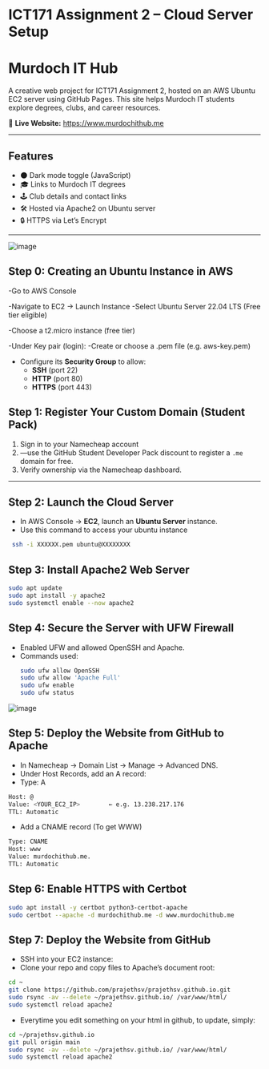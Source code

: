 # ICT171 Assignment 2 – Cloud Server Setup  
# Murdoch IT Hub  

A creative web project for ICT171 Assignment 2, hosted on an AWS Ubuntu EC2 server using GitHub Pages. This site helps Murdoch IT students explore degrees, clubs, and career resources.

🔗 **Live Website:** https://www.murdochithub.me  

---

## Features
- 🌑 Dark mode toggle (JavaScript)  
- 🎓 Links to Murdoch IT degrees  
- 🕹️ Club details and contact links  
- 🛠️ Hosted via Apache2 on Ubuntu server  
- 🔒 HTTPS via Let’s Encrypt  

---



![image](https://github.com/user-attachments/assets/0a46fe3f-c23f-4b29-9a1c-5c91453946bc)

## Step 0: Creating an Ubuntu Instance in AWS
-Go to AWS Console

-Navigate to EC2 → Launch Instance
-Select Ubuntu Server 22.04 LTS (Free tier eligible)

-Choose a t2.micro instance (free tier)

-Under Key pair (login):
-Create or choose a .pem file (e.g. aws-key.pem)

- Configure its **Security Group** to allow:
  - **SSH** (port 22)  
  - **HTTP** (port 80)  
  - **HTTPS** (port 443)
 
 

## Step 1: Register Your Custom Domain (Student Pack)
1. Sign in to your Namecheap account
2. —use the GitHub Student Developer Pack discount to register a `.me` domain for free.  
3. Verify ownership via the Namecheap dashboard.

---





## Step 2: Launch the Cloud Server
- In AWS Console → **EC2**, launch an **Ubuntu Server** instance.
- Use this command to access your ubuntu instance 
 ```bash
  ssh -i XXXXXX.pem ubuntu@XXXXXXXX
```

 





## Step 3: Install Apache2 Web Server
```bash
sudo apt update
sudo apt install -y apache2
sudo systemctl enable --now apache2
```





## Step 4: Secure the Server with UFW Firewall
- Enabled UFW and allowed OpenSSH and Apache.
- Commands used:
  ```bash
  sudo ufw allow OpenSSH
  sudo ufw allow 'Apache Full'
  sudo ufw enable
  sudo ufw status
  ```
![image](https://github.com/user-attachments/assets/bd355fc6-c966-485a-8d28-749fac9bcda4)





## Step 5: Deploy the Website from GitHub to Apache

- In Namecheap → Domain List → Manage → Advanced DNS.
- Under Host Records, add an A record:
- Type: A

```bash
Host: @  
Value: <YOUR_EC2_IP>        ← e.g. 13.238.217.176  
TTL: Automatic
```

- Add a CNAME record (To get WWW)
  
```bash
Type: CNAME  
Host: www  
Value: murdochithub.me.  
TTL: Automatic
```





## Step 6: Enable HTTPS with Certbot

```bash
sudo apt install -y certbot python3-certbot-apache
sudo certbot --apache -d murdochithub.me -d www.murdochithub.me
```






## Step 7: Deploy the Website from GitHub

- SSH into your EC2 instance:
- Clone your repo and copy files to Apache’s document root:
```bash
cd ~
git clone https://github.com/prajethsv/prajethsv.github.io.git
sudo rsync -av --delete ~/prajethsv.github.io/ /var/www/html/
sudo systemctl reload apache2
```
- Everytime you edit something on your html in github, to update, simply:
```bash
cd ~/prajethsv.github.io
git pull origin main
sudo rsync -av --delete ~/prajethsv.github.io/ /var/www/html/
sudo systemctl reload apache2
```









